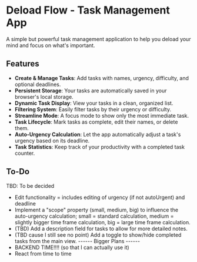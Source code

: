 # Deload Flow - Task Management App

A simple but powerful task management application to help you deload your mind and focus on what's important.

## Features

- **Create & Manage Tasks**: Add tasks with names, urgency, difficulty, and optional deadlines.
- **Persistent Storage**: Your tasks are automatically saved in your browser's local storage.
- **Dynamic Task Display**: View your tasks in a clean, organized list.
- **Filtering System**: Easily filter tasks by their urgency or difficulty.
- **Streamline Mode**: A focus mode to show only the most immediate task.
- **Task Lifecycle**: Mark tasks as complete, edit their names, or delete them.
- **Auto-Urgency Calculation**: Let the app automatically adjust a task's urgency based on its deadline.
- **Task Statistics**: Keep track of your productivity with a completed task counter.


## To-Do
TBD: To be decided

- Edit functionality = includes editing of urgency (if not autoUrgent) and deadline
- Implement a "scope" property (small, medium, big) to influence the auto-urgency calculation; small = standard calculation, medium = slightly bigger time frame calculation, big = large time frame calculation.
- (TBD) Add a description field for tasks to allow for more detailed notes.
- (TBD cause I still see no point) Add a toggle to show/hide completed tasks from the main view.
------ Bigger Plans ------
- BACKEND TIME!!!! (so that I can actually use it)
- React from time to time
